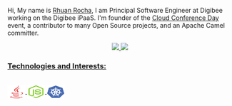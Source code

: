 Hi, My name is [Rhuan Rocha](http://rhuanrocha.net), I am Principal Software Engineer at Digibee working on the Digibee iPaaS. I'm founder of the [Cloud Conference Day](http://cloudconferenceday.com) event, a contributor to many Open Source projects, and an Apache Camel committer.



<div align="center">
  <a href="https://github.com/rhuan080">
  <img height="180em" src="https://github-readme-stats.vercel.app/api?username=rhuan080&show_icons=true&theme=dracula&include_all_commits=true&count_private=true"/>
  <img height="180em" src="https://github-readme-stats.vercel.app/api/top-langs/?username=rhuan080&layout=compact&langs_count=7&theme=dracula"/>
</div>
  
### Technologies and Interests:
<div style="display: inline_block"><br>
  <img align="center" alt="Rhuan-Java" height="30" width="40" src="https://raw.githubusercontent.com/devicons/devicon/master/icons/java/java-plain.svg">
  <img align="center" alt="Rhuan-NodeJS" height="30" width="40" src="https://raw.githubusercontent.com/devicons/devicon/master/icons/nodejs/nodejs-plain.svg">
  <img align="center" alt="Rhuan-Kubernetes" height="30" width="40" src="https://raw.githubusercontent.com/devicons/devicon/master/icons/kubernetes/kubernetes-plain.svg">
</div>
  
